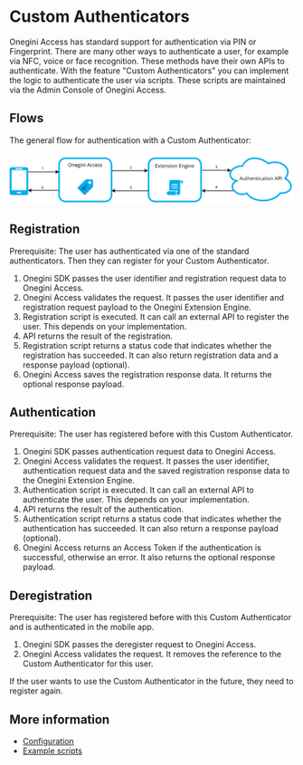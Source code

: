 # Custom Authenticators

Onegini Access has standard support for authentication via PIN or Fingerprint. There are many other ways to authenticate a user, for example via NFC, voice or face recognition. These methods have their own APIs to authenticate. With the feature "Custom Authenticators" you can implement the logic to authenticate the user via scripts. These scripts are maintained via the Admin Console of Onegini Access.

## Flows

The general flow for authentication with a Custom Authenticator:

![Custom Authenticator flow](img/custom-authenticator-flow.svg)

## Registration

Prerequisite: The user has authenticated via one of the standard authenticators. Then they can register for your Custom Authenticator.

1. Onegini SDK passes the user identifier and registration request data to Onegini Access.
2. Onegini Access validates the request. It passes the user identifier and registration request payload to the Onegini Extension Engine.
3. Registration script is executed. It can call an external API to register the user. This depends on your implementation.
4. API returns the result of the registration.
5. Registration script returns a status code that indicates whether the registration has succeeded. It can also return registration data and a response payload (optional).
6. Onegini Access saves the registration response data. It returns the optional response payload.

## Authentication

Prerequisite: The user has registered before with this Custom Authenticator.

1. Onegini SDK passes authentication request data to Onegini Access.
2. Onegini Access validates the request. It passes the user identifier, authentication request data and the saved registration response data to the Onegini Extension Engine.
3. Authentication script is executed. It can call an external API to authenticate the user. This depends on your implementation.
4. API returns the result of the authentication.
5. Authentication script returns a status code that indicates whether the authentication has succeeded. It can also return a response payload (optional).
6. Onegini Access returns an Access Token if the authentication is successful, otherwise an error. It also returns the optional response payload.

## Deregistration
Prerequisite: The user has registered before with this Custom Authenticator and is authenticated in the mobile app.

1. Onegini SDK passes the deregister request to Onegini Access.
2. Onegini Access validates the request. It removes the reference to the Custom Authenticator for this user.

If the user wants to use the Custom Authenticator in the future, they need to register again.

## More information
* [Configuration](custom-authenticators-configuration.md)
* [Example scripts](custom-authenticator-example.md)